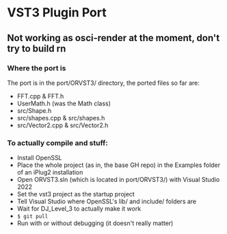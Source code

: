 # VST3 Plugin Port

## Not working as osci-render at the moment, don't try to build rn

### Where the port is
The port is in the port/ORVST3/ directory, the ported files so far are:
- FFT.cpp & FFT.h
- UserMath.h (was the Math class)
- src/Shape.h
- src/shapes.cpp & src/shapes.h
- src/Vector2.cpp & src/Vector2.h

### To actually compile and stuff:
- Install OpenSSL
- Place the whole project (as in, the base GH repo) in the Examples folder of an iPlug2 installation
- Open ORVST3.sln (which is located in port/ORVST3/) with Visual Studio 2022
- Set the vst3 project as the startup project
- Tell Visual Studio where OpenSSL's lib/ and include/ folders are
- Wait for DJ_Level_3 to actually make it work
- `$ git pull`
- Run with or without debugging (it doesn't really matter)